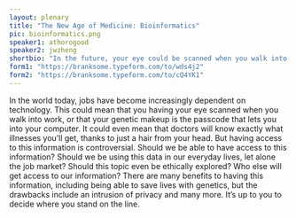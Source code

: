 ```yaml
---
layout: plenary
title: "The New Age of Medicine: Bioinformatics"
pic: bioinformatics.png
speaker1: athorogood
speaker2: jwzheng
shortbio: "In the future, your eye could be scanned when you walk into work, your genetic makeup could be the passcode that lets you into your computer, or a hair from your head could let doctors know exactly what illnesses you get. Should we be able to have access to this information?"
form1: "https://branksome.typeform.com/to/wds4j2"
form2: "https://branksome.typeform.com/to/cQ4YK1"
---
```


In the world today, jobs have become increasingly dependent on technology. This could mean that you having your eye scanned when you walk into work, or that your genetic makeup is the passcode that lets you into your computer. It could even mean that doctors will know exactly what illnesses you’ll get, thanks to just a hair from your head. But having access to this information is controversial. Should we be able to have access to this information? Should we be using this data in our everyday lives, let alone the job market? Should this topic even be ethically explored? Who else will get access to our information? There are many benefits to having this information, including being able to save lives with genetics, but the drawbacks include an intrusion of privacy and many more. It’s up to you to decide where you stand on the line.

